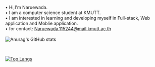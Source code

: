
• Hi,I'm Naruewada.<br>
• I am a computer science student at KMUTT.<br>
•  I am interested in learning and developing myself in Full-stack, Web application and Moblie application.<br>
• for contact: Naruewada.115244@mail.kmutt.ac.th<br><br>
![Anurag's GitHub stats](https://github-readme-stats.vercel.app/api?username=naruewada&show_icons=true&theme=dark)

<br/>

[![Top Langs](https://github-readme-stats.vercel.app/api/top-langs/?username=naruewada&layout=compact)](https://github.com/anuraghazra/github-readme-stats)
<!--
**naruewada/naruewada** is a ✨ _special_ ✨ repository because its `README.md` (this file) appears on your GitHub profile.

Here are some ideas to get you started:

- 🔭 I’m currently working on ...
- 🌱 I’m currently learning ...
- 👯 I’m looking to collaborate on ...
- 🤔 I’m looking for help with ...
- 💬 Ask me about ...
- 📫 How to reach me: ...
- 😄 Pronouns: ...
- ⚡ Fun fact: ...
-->
